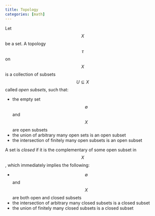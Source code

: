```yaml
---
title: Topology
categories: [math]
---
```


Let $$X$$ be a set. A topology $$\tau$$ on $$X$$ is a collection of subsets
$$U \subseteq X$$ called *open subsets*, such that:

- the empty set $$\emptyset$$ and $$X$$ are open subsets
- the union of arbitrary many open sets is an open subset
- the intersection of finitely many open subsets is an open subset

A set is *closed* if it is the complementary of some open subset in
$$X$$, which immediately implies the following:

- $$\emptyset$$ and $$X$$ are both open and closed subsets
- the intersection of arbitrary many closed subsets is a closed subset
- the union of finitely many closed subsets is a closed subset


